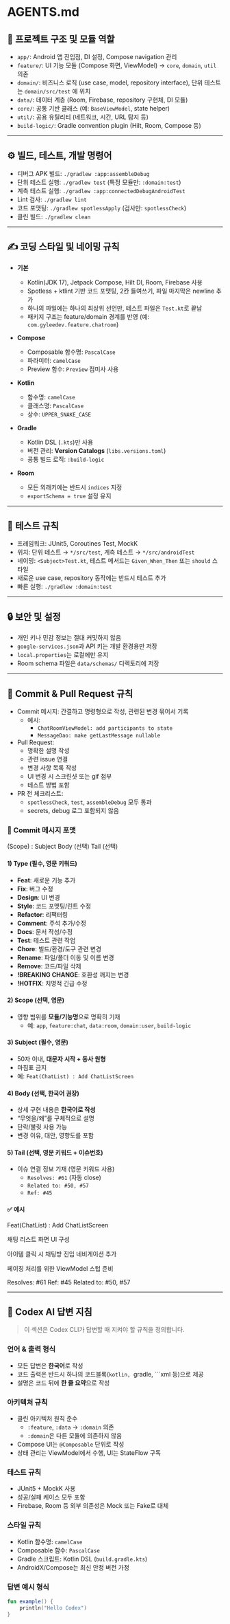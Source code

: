 # AGENTS.md

## 📂 프로젝트 구조 및 모듈 역할
- `app/`: Android 앱 진입점, DI 설정, Compose navigation 관리
- `feature/`: UI 기능 모듈 (Compose 화면, ViewModel) → `core`, `domain`, `util` 의존
- `domain/`: 비즈니스 로직 (use case, model, repository interface), 단위 테스트는 `domain/src/test` 에 위치
- `data/`: 데이터 계층 (Room, Firebase, repository 구현체, DI 모듈)
- `core/`: 공통 기반 클래스 (예: `BaseViewModel`, state helper)
- `util/`: 공용 유틸리티 (네트워크, 시간, URL 탐지 등)
- `build-logic/`: Gradle convention plugin (Hilt, Room, Compose 등)

---

## ⚙️ 빌드, 테스트, 개발 명령어
- 디버그 APK 빌드: `./gradlew :app:assembleDebug`
- 단위 테스트 실행: `./gradlew test` (특정 모듈만: `:domain:test`)
- 계측 테스트 실행: `./gradlew :app:connectedDebugAndroidTest`
- Lint 검사: `./gradlew lint`
- 코드 포맷팅: `./gradlew spotlessApply` (검사만: `spotlessCheck`)
- 클린 빌드: `./gradlew clean`

---

## ✍️ 코딩 스타일 및 네이밍 규칙
- **기본**
  - Kotlin(JDK 17), Jetpack Compose, Hilt DI, Room, Firebase 사용
  - Spotless + ktlint 기반 코드 포맷팅, 2칸 들여쓰기, 파일 마지막은 newline 추가
  - 하나의 파일에는 하나의 최상위 선언만, 테스트 파일은 `Test.kt`로 끝남
  - 패키지 구조는 feature/domain 경계를 반영 (예: `com.gyleedev.feature.chatroom`)

- **Compose**
  - Composable 함수명: `PascalCase`
  - 파라미터: `camelCase`
  - Preview 함수: `Preview` 접미사 사용

- **Kotlin**
  - 함수명: `camelCase`
  - 클래스명: `PascalCase`
  - 상수: `UPPER_SNAKE_CASE`

- **Gradle**
  - Kotlin DSL (`.kts`)만 사용
  - 버전 관리: **Version Catalogs** (`libs.versions.toml`)
  - 공통 빌드 로직: `:build-logic`

- **Room**
  - 모든 외래키에는 반드시 `indices` 지정
  - `exportSchema = true` 설정 유지

---

## 🧪 테스트 규칙
- 프레임워크: JUnit5, Coroutines Test, MockK
- 위치: 단위 테스트 → `*/src/test`, 계측 테스트 → `*/src/androidTest`
- 네이밍: `<Subject>Test.kt`, 테스트 메서드는 `Given_When_Then` 또는 `should` 스타일
- 새로운 use case, repository 동작에는 반드시 테스트 추가
- 빠른 실행: `./gradlew :domain:test`

---

## 🔒 보안 및 설정
- 개인 키나 민감 정보는 절대 커밋하지 않음
- `google-services.json`과 API 키는 개발 환경용만 저장
- `local.properties`는 로컬에만 유지
- Room schema 파일은 `data/schemas/` 디렉토리에 저장

---

## 🔗 Commit & Pull Request 규칙
- Commit 메시지: 간결하고 명령형으로 작성, 관련된 변경 묶어서 기록
  - 예시:
    - `ChatRoomViewModel: add participants to state`
    - `MessageDao: make getLastMessage nullable`
- Pull Request:
  - 명확한 설명 작성
  - 관련 issue 연결
  - 변경 사항 목록 작성
  - UI 변경 시 스크린샷 또는 gif 첨부
  - 테스트 방법 포함
- PR 전 체크리스트:
  - `spotlessCheck`, `test`, `assembleDebug` 모두 통과
  - secrets, debug 로그 포함되지 않음

### 📝 Commit 메시지 포맷
<Type>(Scope) : Subject
<BLANK LINE>
Body (선택)
<BLANK LINE>
Tail (선택)

#### 1) Type (필수, **영문 키워드**)
- **Feat**: 새로운 기능 추가
- **Fix**: 버그 수정
- **Design**: UI 변경
- **Style**: 코드 포맷팅/린트 수정
- **Refactor**: 리팩터링
- **Comment**: 주석 추가/수정
- **Docs**: 문서 작성/수정
- **Test**: 테스트 관련 작업
- **Chore**: 빌드/환경/도구 관련 변경
- **Rename**: 파일/폴더 이동 및 이름 변경
- **Remove**: 코드/파일 삭제
- **!BREAKING CHANGE**: 호환성 깨지는 변경
- **!HOTFIX**: 치명적 긴급 수정

#### 2) Scope (선택, **영문**)
- 영향 범위를 **모듈/기능명**으로 명확히 기재
  - 예: `app`, `feature:chat`, `data:room`, `domain:user`, `build-logic`

#### 3) Subject (필수, **영문**)
- 50자 이내, **대문자 시작 + 동사 원형**
- 마침표 금지
- 예: `Feat(ChatList) : Add ChatListScreen`

#### 4) Body (선택, **한국어 권장**)
- 상세 구현 내용은 **한국어로 작성**
- “무엇을/왜”를 구체적으로 설명
- 단락/불릿 사용 가능
- 변경 이유, 대안, 영향도를 포함

#### 5) Tail (선택, **영문 키워드 + 이슈번호**)
- 이슈 연결 정보 기재 (영문 키워드 사용)
  - `Resolves: #61` (자동 close)
  - `Related to: #50, #57`
  - `Ref: #45`

#### ✅ 예시
Feat(ChatList) : Add ChatListScreen

채팅 리스트 화면 UI 구성

아이템 클릭 시 채팅방 진입 네비게이션 추가

페이징 처리를 위한 ViewModel 스텁 준비

Resolves: #61
Ref: #45
Related to: #50, #57

---

## 🤖 Codex AI 답변 지침
> 이 섹션은 Codex CLI가 답변할 때 지켜야 할 규칙을 정의합니다.

### 언어 & 출력 형식
- 모든 답변은 **한국어**로 작성
- 코드 출력은 반드시 하나의 코드블록(```kotlin, ```gradle, ```xml 등)으로 제공
- 설명은 코드 뒤에 **한 줄 요약**으로 작성

### 아키텍처 규칙
- 클린 아키텍처 원칙 준수
  - `:feature`, `:data` → `:domain` 의존
  - `:domain`은 다른 모듈에 의존하지 않음
- Compose UI는 `@Composable` 단위로 작성
- 상태 관리는 ViewModel에서 수행, UI는 StateFlow 구독

### 테스트 규칙
- JUnit5 + MockK 사용
- 성공/실패 케이스 모두 포함
- Firebase, Room 등 외부 의존성은 Mock 또는 Fake로 대체

### 스타일 규칙
- Kotlin 함수명: `camelCase`
- Composable 함수: `PascalCase`
- Gradle 스크립트: Kotlin DSL (`build.gradle.kts`)
- AndroidX/Compose는 최신 안정 버전 가정

### 답변 예시 형식
```kotlin
fun example() {
    println("Hello Codex")
}
